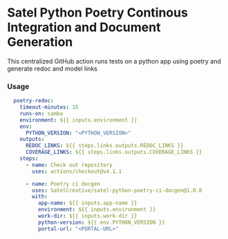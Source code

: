 # Satel Python Poetry Continous Integration and Document Generation

This centralized GitHub action runs tests on a python app using poetry and generate redoc and model links 

### Usage

```yml 
  poetry-redoc:
    timeout-minutes: 15
    runs-on: samba
    environment: ${{ inputs.environment }}
    env:
      PYTHON_VERSION: "<PYTHON_VERSION>"
    outputs:
      REDOC_LINKS: ${{ steps.links.outputs.REDOC_LINKS }}  
      COVERAGE_LINKS: ${{ steps.links.outputs.COVERAGE_LINKS }} 
    steps:
      - name: Check out repository
        uses: actions/checkout@v4.1.1

      - name: Poetry ci docgen
        uses: SatelCreative/satel-python-poetry-ci-docgen@1.0.0
        with:       
          app-name: ${{ inputs.app-name }}
          environment: ${{ inputs.environment }}
          work-dir: ${{ inputs.work-dir }}
          python-version: ${{ env.PYTHON_VERSION }}
          portal-url: "<PORTAL-URL>"
```

